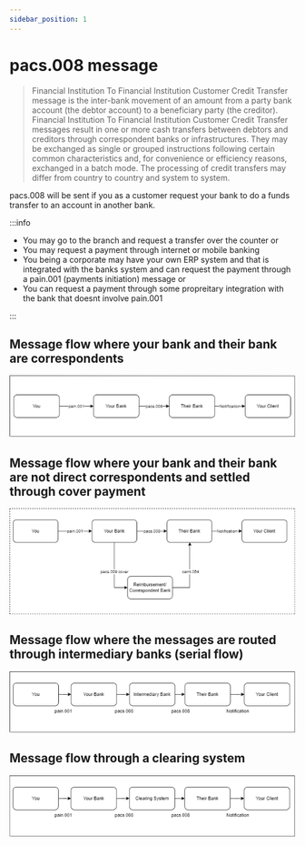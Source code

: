 ```yaml
---
sidebar_position: 1
---
```


# pacs.008 message

> Financial Institution To Financial Institution Customer Credit Transfer message is the inter-bank movement of an amount from a party bank account (the debtor account) to a beneficiary party (the creditor). Financial Institution To Financial Institution Customer Credit Transfer messages result in one or more cash transfers between debtors and creditors through correspondent banks or infrastructures. They may be exchanged as single or grouped instructions following certain common characteristics and, for convenience or efficiency reasons, exchanged in a batch mode. The processing of credit transfers may differ from country to country and system to system.

pacs.008 will be sent if you as a customer request your bank to do a funds transfer to an account in another bank.

:::info

- You may go to the branch and request a transfer over the counter or
- You may request a payment through internet or mobile banking
- You being a corporate may have your own ERP system and that is integrated with the banks system and can request the payment through a pain.001 (payments initiation) message or
- You can request a payment through some propreitary integration with the bank that doesnt involve pain.001

:::

## Message flow where your bank and their bank are correspondents

![Correspondents](./img/simple.png)

## Message flow where your bank and their bank are not direct correspondents and settled through cover payment

![Cover](./img/cover.png)

## Message flow where the messages are routed through intermediary banks (serial flow)

![Serial](./img/serial.png)

## Message flow through a clearing system

![Clearing](./img/clearing.png)
